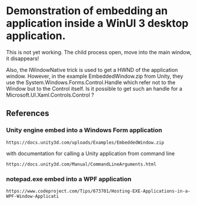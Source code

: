 # Demonstration of embedding an application inside a WinUI 3 desktop application.

This is not yet working.
The child process open, move into the main window, it disappears!

Also, the IWindowNative trick is used to get a HWND of the application window.
However, in the example EmbeddedWindow.zip from Unity, they use the System.Windows.Forms.Control.Handle which refer not to the Window but to the Control itself.
Is it possible to get such an handle for a Microsoft.UI.Xaml.Controls.Control ?

## References

### Unity engine embed into a Windows Form application
```
https://docs.unity3d.com/uploads/Examples/EmbeddedWindow.zip
```

with documentation for calling a Unity application from command line

```
https://docs.unity3d.com/Manual/CommandLineArguments.html
```

### notepad.exe embed into a WPF application
```
https://www.codeproject.com/Tips/673701/Hosting-EXE-Applications-in-a-WPF-Window-Applicati
```




